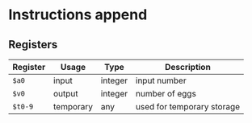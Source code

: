# Instructions append

## Registers

| Register | Usage     | Type    | Description                |
| -------- | --------- | ------- | -------------------------- |
| `$a0`    | input     | integer | input number               |
| `$v0`    | output    | integer | number of eggs             |
| `$t0-9`  | temporary | any     | used for temporary storage |
